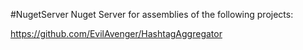 #NugetServer
Nuget Server for assemblies  of the following projects:

https://github.com/EvilAvenger/HashtagAggregator
